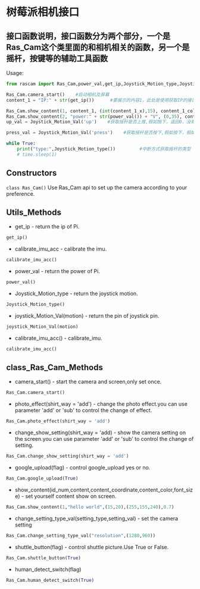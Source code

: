 # 树莓派相机接口

## 接口函数说明，接口函数分为两个部分，一个是Ras_Cam这个类里面的和相机相关的函数，另一个是摇杆，按键等的辅助工具函数

Usage:
```python
from rascam import Ras_Cam,power_val,get_ip,Joystick_Motion_type,Joystick_Motion_Val

Ras_Cam.camera_start()    #启动相机及屏幕
content_1 = "IP:" + str(get_ip())      #要展示的内容1，此处是使用获取IP的接口函数获取IP地址，并赋值给内容1

Ras_Cam.show_content(1, content_1, (int(content_1_x),15), content_1_color, font_size)      #在屏幕显示内容1的内容
Ras_Cam.show_content(2, "power:" + str(power_val()) + "V", (0,35), content_2_color, font_size)  #在屏幕显示电压
up_val = Joystick_Motion_Val('up')    #获取摇杆是否上推,假如按下，返回0，没有上推，返回1

press_val = Joystick_Motion_Val('press')    #获取摇杆是否按下,假如按下，假如按下，返回0，没有按下，返回1

while True:
    print("type:",Joystick_Motion_type())         #中断方式获取摇杆的类型
    # time.sleep(1)

```

## Constructors
```class Ras_Cam()```
Use Ras_Cam api to set up the camera according to your preference.

## Utils_Methods
- get_ip - return  the ip of Pi.
```python
get_ip()
```

- calibrate_imu_acc - calibrate the imu.
```python
calibrate_imu_acc()
```

- power_val - return  the power of Pi.
```python
power_val()
```

- Joystick_Motion_type - return  the joystick motion.
```python
Joystick_Motion_type()
```

- joystick_Motion_Val(motion) - return  the pin of joystick pin.
```python
joystick_Motion_Val(motion)
```

- calibrate_imu_acc() - calibrate_imu.
```python
calibrate_imu_acc()
```
## class_Ras_Cam_Methods

- camera_start() - start the camera and screen,only set once.
```python
Ras_Cam.camera_start()
```
- photo_effect(shirt_way = 'add') - change the photo effect.you can use parameter 'add' or 'sub' to control the change of effect.
```python
Ras_Cam.photo_effect(shirt_way = 'add')
```

- change_show_setting(shirt_way = 'add) - show the camera setting on the screen.you can use parameter 'add' or 'sub' to control the change of setting.
```python
Ras_Cam.change_show_setting(shirt_way = 'add')
```

- google_upload(flag) - control google_upload yes or no.
```python
Ras_Cam.google_upload(True)
```

- show_content(id_num,content,content_coordinate,content_color,font_size) - set yourself content show on screen.
```python
Ras_Cam.show_content(1,"hello world",(15,20),(255,155,240),0.7)
```

- change_setting_type_val(setting_type,setting_val) - set the camera setting
```python
Ras_Cam.change_setting_type_val("resolution",(1280,960))
```

- shuttle_button(flag) - control shuttle picture.Use True or False.
```python
Ras_Cam.shuttle_button(True)
```

- human_detect_switch(flag)
```python
Ras_Cam.human_detect_switch(True)
```